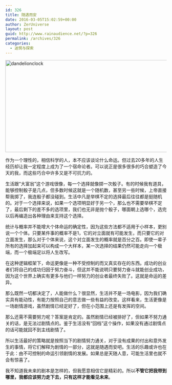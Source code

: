 ```yaml
---
id: 326
title: 随遇而安
date: 2016-03-05T15:02:59+00:00
author: ZerUniverse
layout: post
guid: http://www.rainaudience.net/?p=326
permalink: /archives/326
categories:
  - 迷惘与探索
---
```

<a href="http://www.rainaudience.net/wp-content/uploads/2016/03/dandelionclock.jpg" rel="attachment wp-att-327"><img class="alignnone size-full wp-image-327" src="http://www.rainaudience.net/wp-content/uploads/2016/03/dandelionclock.jpg" alt="dandelionclock" width="590" height="288" srcset="http://www.rainaudience.net/wp-content/uploads/2016/03/dandelionclock.jpg 590w, http://www.rainaudience.net/wp-content/uploads/2016/03/dandelionclock-300x146.jpg 300w, http://www.rainaudience.net/wp-content/uploads/2016/03/dandelionclock-500x244.jpg 500w" sizes="(max-width: 590px) 100vw, 590px" /></a>

作为一个理性的，相信科学的人，本不应该谈论什么命运。但过去20多年的人生经历却让我一定程度上成为了一个宿命论者。可以说正是很多很多的巧合塑造了今天的我，而这些巧合中许多又是不可抗力的。

生活跟“大富翁”这个游戏很像，每一个选择就像掷一次骰子。有的时候我有道具，能够控制骰子是几点，但多数时候这就是一个随机数，甚至另一些时候，上帝直接帮我掷了，我连骰子都没碰到。生活中凡是举棋不定的选择最后往往都是挺随机的。对于一个选择来说，如果一个选项明显好于另一个，那么也不需要举棋不定了，最后剩下的差不多的选项里，我们也无非是抛个骰子，哪面朝上选哪个，选完以后再编造出各种理由来支持这个选择。

统计与概率并不能增大个体命运的确定性，因为这些方法都不适用于小样本，更别说一个个体。只要某件事的概率不是1，它的对立面就有可能发生，而只要它的对立面发生，那么对于个体来说，这个对立面发生的概率就是百分之百。即使一辈子所有的选择加起来可以构成一个大样本，某一次选择的结果仍然可能走向一个极端，而一个极端足以将人生改写。

在这种逻辑框架下，命运更像是一种不受控制的而又真实存在的东西。成功的创业者们将自己的成功归因于努力奋斗，但这并不能说明只要努力奋斗就能创业成功，因为这个世界上确实有更多与他们一样努力的创业者最终失败了。这就是命运的差异。

那么既然一切都决定了，人能做什么？很显然，生活并不是一场电影，因为我们确实具有能动性，有能力按照自己的意志做一些有益的改变。这样看来，生活更像是一场剧情游戏，虽然剧情已经定好了，但在小范围上还是有发挥的空间。

那么还需不需要努力呢？答案是肯定的。虽然剧情已经被排好了，但如果不努力通关的话，是无法过剧情点的。鉴于生活没有“回档”这个操作，如果没有通过剧情点的话可能就回不到主线剧情了。

所以生活最好的策略就是按照当下的剧情努力通关，对于没有成果的付出和意外发生的事情，将它们解释为剧情的一部分，这就是随遇而安吧。生活的乐趣或许也在于此：由不可控制的命运引领剧情的发展。如果总是天随人意，可能生活里也就不会有惊喜了。

我不知道我未来的剧本是怎样的，但我愿意相信它是精彩的。所以**不管它把我带到哪里，我都应该努力走下去，只有这样才能看见未来**。